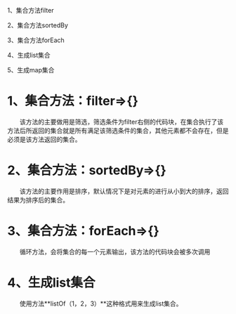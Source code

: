 1、集合方法filter

2、集合方法sortedBy

3、集合方法forEach

4、生成list集合

5、生成map集合                                                

# 1、集合方法：filter=>{}

&emsp;&emsp;该方法的主要做用是筛选，筛选条件为filter右侧的代码块，在集合执行了该方法后所返回的集合就是所有满足该筛选条件的集合，其他元素都不会存在，但是必须是该方法返回的集合。

# 2、集合方法：sortedBy=>{}

&emsp;&emsp;该方法的主要作用是排序，默认情况下是对元素的进行从小到大的排序，返回结果为排序后的集合。

# 3、集合方法：forEach=>{}

&emsp;&emsp;循环方法，会将集合的每一个元素输出，该方法的代码块会被多次调用

# 4、生成list集合

&emsp;&emsp;使用方法**listOf（1，2，3）**这种格式用来生成list集合。
